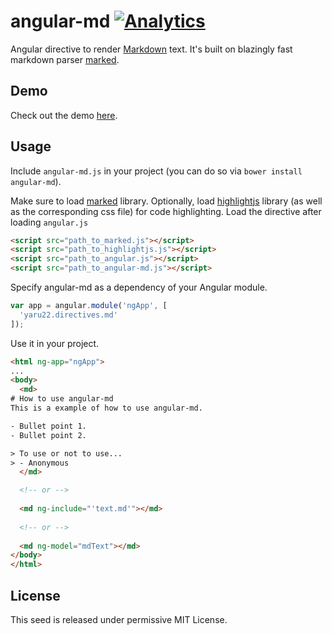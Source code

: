 # angular-md [![Analytics](https://ga-beacon.appspot.com/UA-2694988-7/angular-md/readme?pixel)](https://github.com/yaru22/angular-md)
Angular directive to render [Markdown](http://daringfireball.net/projects/markdown/) text. It's built on blazingly fast markdown parser [marked][].

## Demo
Check out the demo [here](http://www.brianpark.ca/projects/angular_md/demo/).


## Usage
Include `angular-md.js` in your project (you can do so via `bower install angular-md`).

Make sure to load [marked][] library. Optionally, load [highlightjs][] library (as well as the corresponding css file) for code highlighting.
Load the directive after loading `angular.js`

```html
<script src="path_to_marked.js"></script>
<script src="path_to_highlightjs.js"></script>
<script src="path_to_angular.js"></script>
<script src="path_to_angular-md.js"></script>
```

Specify angular-md as a dependency of your Angular module.

```js
var app = angular.module('ngApp', [
  'yaru22.directives.md'
]);
```

Use it in your project.

```html
<html ng-app="ngApp">
...
<body>
  <md>
# How to use angular-md
This is a example of how to use angular-md.

- Bullet point 1.
- Bullet point 2.

> To use or not to use...
> - Anonymous
  </md>

  <!-- or -->
  
  <md ng-include="'text.md'"></md>
  
  <!-- or -->
  
  <md ng-model="mdText"></md>
</body>
</html>
```

## License
This seed is released under permissive MIT License.


[highlightjs]: https://github.com/isagalaev/highlight.js  "highlightjs"
[marked]: https://github.com/chjj/marked  "marked"
